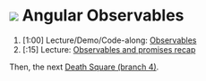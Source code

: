 # ![](https://ga-dash.s3.amazonaws.com/production/assets/logo-9f88ae6c9c3871690e33280fcf557f33.png) Angular Observables

1. [1:00] Lecture/Demo/Code-along: [Observables](01-observables.md)
1. [:15] Lecture: [Observables and promises recap](01.5-observables-recap.md)

Then, the next [Death Square (branch 4)](../../../angular-death-square/tree/04-observables-prompt).
